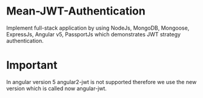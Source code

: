 # Mean-JWT-Authentication
Implement full-stack application by using NodeJs, MongoDB, Mongoose, ExpressJs, Angular v5, PassportJs which demonstrates JWT strategy authentication.

# Important
In angular version 5 angular2-jwt is not supported therefore we use the new version which is called now angular-jwt.
